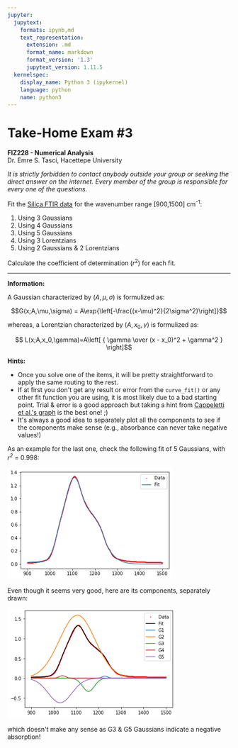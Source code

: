 ```yaml
---
jupyter:
  jupytext:
    formats: ipynb,md
    text_representation:
      extension: .md
      format_name: markdown
      format_version: '1.3'
      jupytext_version: 1.11.5
  kernelspec:
    display_name: Python 3 (ipykernel)
    language: python
    name: python3
---
```


# Take-Home Exam #3
**FIZ228 - Numerical Analysis**  
Dr. Emre S. Tasci, Hacettepe University

_It is strictly forbidden to contact anybody outside your group or seeking the direct answer on the internet. Every member of the group is responsible for every one of the questions._


Fit the [Silica FTIR data](https://hadi.hacettepe.edu.tr/mod/resource/view.php?id=1184881) for the wavenumber range [900,1500] cm<sup>-1</sup>:

1. Using 3 Gaussians
2. Using 4 Gaussians
3. Using 5 Gaussians
4. Using 3 Lorentzians
5. Using 2 Gaussians & 2 Lorentzians

Calculate the coefficient of determination ($r^2$) for each fit.


<hr>

**Information:**

A Gaussian characterized by ($A,\mu,\sigma$) is formulized as:

$$G(x;A,\mu,\sigma) = A\exp{\left[-\frac{(x-\mu)^2}{2\sigma^2}\right]}$$

whereas, a Lorentzian characterized by ($A,x_0,\gamma$) is formulized as:

$$ L(x;A,x_0,\gamma)=A\left[ { \gamma \over (x - x_0)^2 + \gamma^2  } \right]$$


**Hints:**

* Once you solve one of the items, it will be pretty straightforward to apply the same routing to the rest.
* If at first you don't get any result or error from the `curve_fit()` or any other fit function you are using, it is most likely due to a bad starting point. Trial & error is a good approach but taking a hint from [Cappeletti et al.'s graph](https://hadi.hacettepe.edu.tr/course/view.php?id=150905#section-7) is the best one! ;)
* It's always a good idea to separately plot all the components to see if the components make sense (e.g., absorbance can never take negative values!)


As an example for the last one, check the following fit of 5 Gaussians, with _r<sup>2</sup>_ = 0.998:

![HW3_bad5G_sum.png](../imgs/HW3_bad5G_sum.png)

Even though it seems very good, here are its components, separately drawn:

![HW3_bad5G.png](../imgs/HW3_bad5G.png)

which doesn't make any sense as G3 & G5 Gaussians indicate a negative absorption!

```python

```
